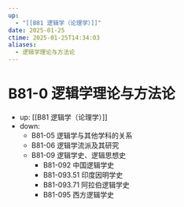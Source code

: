 ```yaml
---
up:
  - "[[B81 逻辑学（论理学）]]"
date: 2025-01-25
ctime: 2025-01-25T14:34:03
aliases:
  - 逻辑学理论与方法论
---
```


# B81-0 逻辑学理论与方法论

- up: [[B81 逻辑学（论理学）]]
- down:	
	- B81-05 逻辑学与其他学科的关系
	- B81-06 逻辑学流派及其研究
	- B81-09 逻辑学史、逻辑思想史
		- B81-092 中国逻辑学史
		- B81-093.51 印度因明学史
		- B81-093.71 阿拉伯逻辑学史
		- B81-095 西方逻辑学史
	
